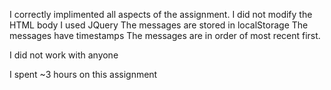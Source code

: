 I correctly implimented all aspects of the assignment. 
I did not modify the HTML body
I used JQuery
The messages are stored in localStorage
The messages have timestamps
The messages are in order of most recent first. 

I did not work with anyone

I spent ~3 hours on this assignment 